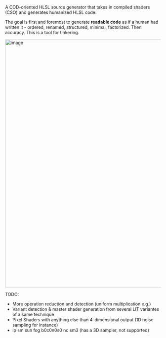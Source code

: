 A COD-oriented HLSL source generator that takes in compiled shaders (CSO) and generates humanized HLSL code.

The goal is first and foremost to generate **readable code** as if a human had written it - ordered, renamed, structured, minimal, factorized.
Then accuracy.
This is a tool for tinkering.

<img width="1608" height="803" alt="image" src="https://github.com/user-attachments/assets/76a5d602-8eb7-43e4-86fa-b2405000c0c7" />

TODO:
- More operation reduction and detection (uniform multiplication e.g.)
- Variant detection & master shader generation from several LIT variantes of a same technique
- Pixel Shaders with anything else than 4-dimensional output (1D noise sampling for instance)
- lp sm sun fog b0c0n0s0 nc sm3 (has a 3D sampler, not supported)
